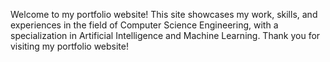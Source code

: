 Welcome to my portfolio website! This site showcases my work, skills, and experiences in the field of Computer Science Engineering, with a specialization in Artificial Intelligence and Machine Learning. Thank you for visiting my portfolio website!